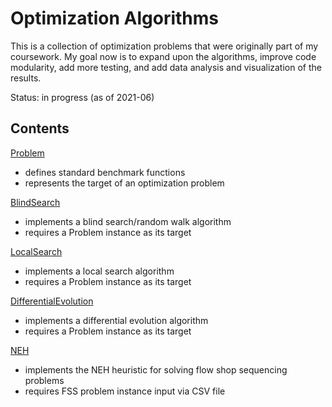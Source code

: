 # Optimization Algorithms

This is a collection of optimization problems that were originally part of my coursework.
My goal now is to expand upon the algorithms, improve code modularity, add more testing, and add data analysis and visualization of the results.
  
Status: in progress (as of 2021-06)

## Contents

[Problem](https://github.com/eli215/optimization-algorithms/tree/main/Problem)
- defines standard benchmark functions
- represents the target of an optimization problem

[BlindSearch](https://github.com/eli215/optimization-algorithms/tree/main/BlindSearch)
- implements a blind search/random walk algorithm
- requires a Problem instance as its target

[LocalSearch](https://github.com/eli215/optimization-algorithms/tree/main/LocalSearch)
- implements a local search algorithm
- requires a Problem instance as its target

[DifferentialEvolution](https://github.com/eli215/optimization-algorithms/tree/main/DifferentialEvolution)
- implements a differential evolution algorithm
- requires a Problem instance as its target

[NEH](https://github.com/eli215/optimization-algorithms/tree/main/NEH)
- implements the NEH heuristic for solving flow shop sequencing problems
- requires FSS problem instance input via CSV file